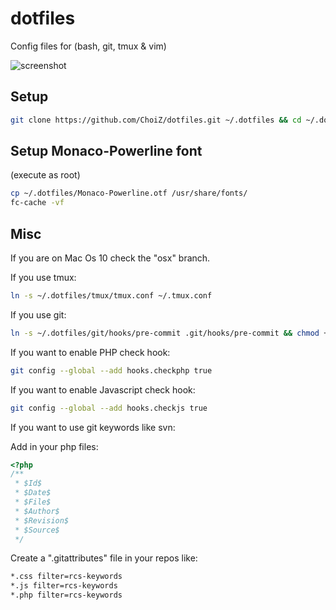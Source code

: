 # dotfiles

Config files for (bash, git, tmux & vim)

![screenshot](https://raw.github.com/ChoiZ/dotfiles/gh-pages/dotfiles.png)

## Setup

```bash
git clone https://github.com/ChoiZ/dotfiles.git ~/.dotfiles && cd ~/.dotfiles/ && git checkout bash && ./bootstrap.sh
```

## Setup Monaco-Powerline font

(execute as root)
```bash
cp ~/.dotfiles/Monaco-Powerline.otf /usr/share/fonts/
fc-cache -vf
```

## Misc

If you are on Mac Os 10 check the "osx" branch.

If you use tmux:
```bash
ln -s ~/.dotfiles/tmux/tmux.conf ~/.tmux.conf
```

If you use git:
```bash
ln -s ~/.dotfiles/git/hooks/pre-commit .git/hooks/pre-commit && chmod +x .git/hooks/pre-commit
```

If you want to enable PHP check hook:
```bash
git config --global --add hooks.checkphp true
```

If you want to enable Javascript check hook:
```bash
git config --global --add hooks.checkjs true
```

If you want to use git keywords like svn:

Add in your php files:

```php
<?php
/**
 * $Id$
 * $Date$
 * $File$
 * $Author$
 * $Revision$
 * $Source$
 */
```

Create a ".gitattributes" file in your repos like:

```bash
*.css filter=rcs-keywords
*.js filter=rcs-keywords
*.php filter=rcs-keywords
```
